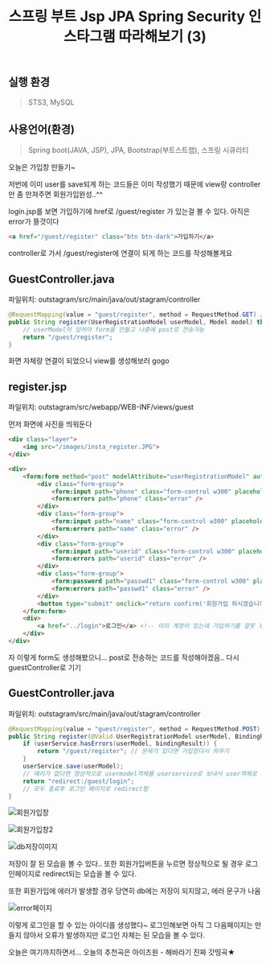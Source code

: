 ﻿---
title: "스프링 부트 Jsp JPA Spring Security 인스타그램 따라해보기 (3) "
categories: springboot
comments: true
---

## 실행 환경
 > STS3, MySQL

## 사용언어(환경)
 > Spring boot(JAVA, JSP), JPA, Bootstrap(부트스트랩), 스프링 시큐리티



오늘은 가입창 만들기~

저번에 이미 user를 save되게 하는 코드들은 이미 작성했기 때문에 view랑 controller만 좀 만져주면 회원가입완성..^^

login.jsp를 보면 가입하기에 href로 /guest/register 가 있는걸 볼 수 있다. 아직은 error가 뜰것이다

```html
<a href="/guest/register" class="btn btn-dark">가입하기</a>
```

controller로 가서 /guest/register에 연결이 되게 하는 코드를 작성해볼게요

## GuestController.java
 파일위치: outstagram/src/main/java/out/stagram/controller

```java
@RequestMapping(value = "guest/register", method = RequestMethod.GET) // url에 접속을 하는 코드
public String register(UserRegistrationModel userModel, Model model) throws Exception{ 
	// userModel이 있어야 form을 만들고 나중에 post로 전송가능
	return "/guest/register";
}
```

화면 자체랑 연결이 되었으니 view를 생성해보러 gogo

## register.jsp
 파일위치: outstagram/src/webapp/WEB-INF/views/guest

 먼저 화면에 사진을 띄워둔다

```html
<div class="layer">
	<img src="/images/insta_register.JPG">
</div>
```

```html
<div>
	<form:form method="post" modelAttribute="userRegistrationModel" autocomplete="off"> <!-- 자동으로 완성해주는 기능 없애기 off -->
		<div class="form-group">
			<form:input path="phone" class="form-control w300" placeholder="휴대폰 번호" />
			<form:errors path="phone" class="error" />
		</div>
		<div class="form-group">
			<form:input path="name" class="form-control w300" placeholder="성명" />
			<form:errors path="name" class="error" />
		</div>
		<div class="form-group">
			<form:input path="userid" class="form-control w300" placeholder="사용자 이름" />
			<form:errors path="userid" class="error" />
		</div>
		<div class="form-group">
			<form:password path="passwd1" class="form-control w300" placeholder="비밀번호" />
			<form:errors path="passwd1" class="error" />
		</div>
		<button type="submit" onclick="return confirm('회원가입 하시겠습니까?')" class="btn">가입</button>
	</form:form>
	<div>
		<a href="../login">로그인</a> <!-- 이미 계정이 있는데 가입하기를 잘못 누른경우 로그인 url로 이동가능 --> 
	</div>
</div>
```

자 이렇게 form도 생성해봤으니... post로 전송하는 코드를 작성해야겠음.. 다시 guestController로 기기


## GuestController.java
 파일위치: outstagram/src/main/java/out/stagram/controller

```java
@RequestMapping(value = "guest/register", method = RequestMethod.POST) // 위에 register랑 같은 url이고 이름이지만 post여서 중복가능
public String register(@Valid UserRegistrationModel userModel, BindingResult bindingResult, Model model) throws Exception{
	if (userService.hasErrors(userModel, bindingResult)) {
		return "/guest/register"; // 문제가 있다면 가입창다시 띄우기
	}
	userService.save(userModel); 
	// 에러가 없다면 정상적으로 usermodel객체를 userservice로 보내서 user객체로 바꾼뒤 user 테이블에 저장함
	return "redirect:/guest/login"; 
	// 모두 종료후 로그인 페이지로 redirect함
}
```


![회원가입창](../../../assets/I-9.JPG)

![회원가입창2](../../../assets/I-10.JPG)

![db저장이미지](../../../assets/I-11.JPG)

저장이 잘 된 모습을 볼 수 있다.. 또한 회원가입버튼을 누르면 정상적으로 될 경우 로그인페이지로 redirect되는 모습을 볼 수 있다.

또한 회원가입에 에러가 발생할 경우 당연히 db에는 저장이 되지않고, 에러 문구가 나옴
 
![error페이지](../../../assets/I-12.JPG)


이렇게 로그인을 할 수 있는 아이디를 생성했다~ 로그인해보면 아직 그 다음페이지는 만들지 않아서 오류가 발생하지만 로그인 자체는 된 모습을 볼 수 있다.

오늘은 여기까지하면서... 오늘의 추천곡은 아이즈원 - 해바라기  진짜 갓띵곡★